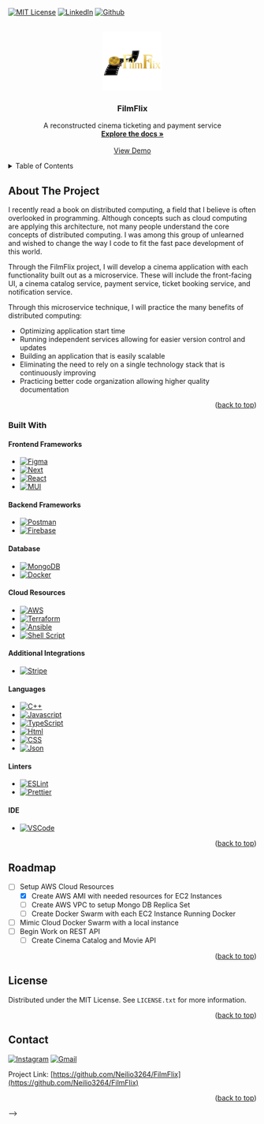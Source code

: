 <a name="readme-top"></a>

<!-- [![Contributors][contributors-shield]][contributors-url] -->
<!-- [![Forks][forks-shield]][forks-url] -->
<!-- [![Stargazers][stars-shield]][stars-url] -->
<!-- [![Issues][issues-shield]][issues-url] -->

[![MIT License][license-shield]][license-url]
[![LinkedIn][linkedin-shield]][linkedin-url]
[![Github][Neilio3264]][Github-url]

<!-- PROJECT LOGO -->
<br />
<div align="center">
  <a href="https://github.com/Neilio3264/FilmFlix">
    <img src="images/logo-big-removebg.png" alt="Logo" width="120" height="120">
  </a>

  <h3 align="center">FilmFlix</h3>

  <p align="center">
    A reconstructed cinema ticketing and payment service
    <br />
    <a href="https://github.com/Neilio3264/FilmFlix"><strong>Explore the docs »</strong></a>
    <br />
    <br />
    <a href="">View Demo</a>
  </p>
</div>

<!-- TABLE OF CONTENTS -->
<details>
  <summary>Table of Contents</summary>
  <ol>
    <li>
      <a href="#about-the-project">About The Project</a>
      <ul>
        <li><a href="#built-with">Built With</a></li>
      </ul>
    </li>
    <li>
      <a href="#getting-started">Getting Started</a>
      <ul>
        <li><a href="#prerequisites">Prerequisites</a></li>
        <li><a href="#installation">Installation</a></li>
      </ul>
    </li>
    <li><a href="#usage">Usage</a></li>
    <li><a href="#roadmap">Roadmap</a></li>
    <!-- <li><a href="#contributing">Contributing</a></li> -->
    <li><a href="#license">License</a></li>
    <li><a href="#contact">Contact</a></li>
    <!-- <li><a href="#acknowledgments">Acknowledgments</a></li> -->
  </ol>
</details>

<!-- ABOUT THE PROJECT -->

## About The Project

<!-- [![Product Name Screen Shot][product-screenshot]](https://example.com) -->

I recently read a book on distributed computing, a field that I believe is often overlooked in programming. Although concepts such as cloud computing are applying this architecture, not many people understand the core concepts of distributed computing. I was among this group of unlearned and wished to change the way I code to fit the fast pace development of this world.

Through the FilmFlix project, I will develop a cinema application with each functionality built out as a microservice. These will include the front-facing UI, a cinema catalog service, payment service, ticket booking service, and notification service.

Through this microservice technique, I will practice the many benefits of distributed computing:

- Optimizing application start time
- Running independent services allowing for easier version control and updates
- Building an application that is easily scalable
- Eliminating the need to rely on a single technology stack that is continuously improving
- Practicing better code organization allowing higher quality documentation

<p align="right">(<a href="#readme-top">back to top</a>)</p>

### Built With

#### Frontend Frameworks

- [![Figma][Figma]][Figma-url]
- [![Next][Next.js]][Next-url]
- [![React][React.js]][React-url]
- [![MUI][MUI]][MUI-url]

#### Backend Frameworks

- [![Postman][Postman]][Postman-url]
- [![Firebase][Firebase]][Firebase-url]

#### Database

- [![MongoDB][MongoDB]][MongoDB-url]
- [![Docker][Docker]][Docker-url]

#### Cloud Resources

- [![AWS][AWS]][AWS-url]
- [![Terraform][Terraform]][Terraform-url]
- [![Ansible][Ansible]][Ansible-url]
- [![Shell Script][Shell Script]][Shell Script-url]

#### Additional Integrations

- [![Stripe][Stripe]][Stripe-url]

#### Languages

- [![C++][C++]][C++-url]
- [![Javascript][Javascript]][Javascript-url]
- [![TypeScript][TypeScript]][TypeScript-url]
- [![Html][Html]][Html-url]
- [![CSS][CSS]][CSS-url]
- [![Json][Json]][Json-url]

#### Linters

- [![ESLint][ESLint]][ESLint-url]
- [![Prettier][Prettier]][Prettier-url]

#### IDE

- [![VSCode][VSCode]][VSCode-url]

<p align="right">(<a href="#readme-top">back to top</a>)</p>

<!-- GETTING STARTED -->
<!-- ## Getting Started

This is an example of how you may give instructions on setting up your project locally.
To get a local copy up and running follow these simple example steps.

### Prerequisites

This is an example of how to list things you need to use the software and how to install them.
* npm
  ```sh
  npm install npm@latest -g
  ```

### Installation

_Below is an example of how you can instruct your audience on installing and setting up your app. This template doesn't rely on any external dependencies or services._

1. Get a free API Key at [https://example.com](https://example.com)
2. Clone the repo
   ```sh
   git clone https://github.com/your_username_/Project-Name.git
   ```
3. Install NPM packages
   ```sh
   npm install
   ```
4. Enter your API in `config.js`
   ```js
   const API_KEY = 'ENTER YOUR API';
   ```

<p align="right">(<a href="#readme-top">back to top</a>)</p> -->

<!-- USAGE EXAMPLES -->
<!-- ## Usage

Use this space to show useful examples of how a project can be used. Additional screenshots, code examples and demos work well in this space. You may also link to more resources.

_For more examples, please refer to the [Documentation](https://example.com)_

<p align="right">(<a href="#readme-top">back to top</a>)</p> -->

<!-- ROADMAP -->

## Roadmap

- [ ] Setup AWS Cloud Resources
  - [x] Create AWS AMI with needed resources for EC2 Instances
  - [ ] Create AWS VPC to setup Mongo DB Replica Set
  - [ ] Create Docker Swarm with each EC2 Instance Running Docker
- [ ] Mimic Cloud Docker Swarm with a local instance
- [ ] Begin Work on REST API
  - [ ] Create Cinema Catalog and Movie API

<p align="right">(<a href="#readme-top">back to top</a>)</p>

<!-- CONTRIBUTING -->
<!-- ## Contributing

Contributions are what make the open source community such an amazing place to learn, inspire, and create. Any contributions you make are **greatly appreciated**.

If you have a suggestion that would make this better, please fork the repo and create a pull request. You can also simply open an issue with the tag "enhancement".
Don't forget to give the project a star! Thanks again!

1. Fork the Project
2. Create your Feature Branch (`git checkout -b feature/AmazingFeature`)
3. Commit your Changes (`git commit -m 'Add some AmazingFeature'`)
4. Push to the Branch (`git push origin feature/AmazingFeature`)
5. Open a Pull Request

<p align="right">(<a href="#readme-top">back to top</a>)</p> -->

<!-- LICENSE -->

## License

Distributed under the MIT License. See `LICENSE.txt` for more information.

<p align="right">(<a href="#readme-top">back to top</a>)</p>

<!-- CONTACT -->

## Contact

[![Instagram][@neilrathod11]][Instagram-url] [![Gmail][neilrathod12]][Gmail-url]

Project Link: [https://github.com/Neilio3264/FilmFlix](https://github.com/Neilio3264/FilmFlix)

<p align="right">(<a href="#readme-top">back to top</a>)</p>

<!-- ACKNOWLEDGMENTS -->
<!-- ## Acknowledgments

Use this space to list resources you find helpful and would like to give credit to. I've included a few of my favorites to kick things off!

* [Choose an Open Source License](https://choosealicense.com)
* [GitHub Emoji Cheat Sheet](https://www.webpagefx.com/tools/emoji-cheat-sheet)
* [Malven's Flexbox Cheatsheet](https://flexbox.malven.co/)
* [Malven's Grid Cheatsheet](https://grid.malven.co/)
* [Img Shields](https://shields.io)
* [GitHub Pages](https://pages.github.com)
* [Font Awesome](https://fontawesome.com)
* [React Icons](https://react-icons.github.io/react-icons/search)

<p align="right">(<a href="#readme-top">back to top</a>)</p> --> -->

<!-- MARKDOWN LINKS & IMAGES -->
<!-- https://www.markdownguide.org/basic-syntax/#reference-style-links -->
<!-- [contributors-shield]: https://img.shields.io/github/contributors/othneildrew/Best-README-Template.svg?style=for-the-badge -->
<!-- [contributors-url]: https://github.com/othneildrew/Best-README-Template/graphs/contributors -->
<!-- [forks-shield]: https://img.shields.io/github/forks/othneildrew/Best-README-Template.svg?style=for-the-badge -->
<!-- [forks-url]: https://github.com/othneildrew/Best-README-Template/network/members -->
<!-- [stars-shield]: https://img.shields.io/github/stars/othneildrew/Best-README-Template.svg?style=for-the-badge -->
<!-- [stars-url]: https://github.com/othneildrew/Best-README-Template/stargazers -->
<!-- [issues-shield]: https://img.shields.io/github/issues/othneildrew/Best-README-Template.svg?style=for-the-badge -->
<!-- [issues-url]: https://github.com/othneildrew/Best-README-Template/issues -->

[license-shield]: https://img.shields.io/github/license/othneildrew/Best-README-Template.svg?style=for-the-badge
[license-url]: https://github.com/Neilio3264/FilmFlix/blob/master/LICENSE.txt
[linkedin-shield]: https://img.shields.io/badge/-LinkedIn-black.svg?style=for-the-badge&logo=linkedin&colorB=555
[linkedin-url]: https://linkedin.com/in/neilrathod
[Neilio3264]: https://img.shields.io/badge/github-%23121011.svg?style=for-the-badge&logo=github&logoColor=white
[GitHub-url]: https://github.com/Neilio3264
[@neilrathod11]: https://img.shields.io/badge/Instagram-%23E4405F.svg?style=for-the-badge&logo=Instagram&logoColor=white
[Instagram-url]: https://instagram.com/neilrathod11
[neilrathod12]: https://img.shields.io/badge/Gmail-D14836?style=for-the-badge&logo=gmail&logoColor=white
[Gmail-url]: mailto:neilrathod12@gmail.com

<!-- [product-screenshot]: images/screenshot.png -->

<!-- Frontend -->

[Figma]: https://img.shields.io/badge/figma-%23F24E1E.svg?style=for-the-badge&logo=figma&logoColor=white
[Figma-url]: https://www.figma.com/
[Next.js]: https://img.shields.io/badge/next.js-000000?style=for-the-badge&logo=nextdotjs&logoColor=white
[Next-url]: https://nextjs.org/
[React.js]: https://img.shields.io/badge/React-20232A?style=for-the-badge&logo=react&logoColor=61DAFB
[React-url]: https://reactjs.org/
[MUI]: https://img.shields.io/badge/Material%20UI-007FFF?style=for-the-badge&logo=mui&logoColor=white
[MUI-url]: https://mui.com/

<!-- Backend -->

[Postman]: https://img.shields.io/badge/Postman-FF6C37?style=for-the-badge&logo=Postman&logoColor=white
[Postman-url]: https://www.postman.com/
[Firebase]: https://img.shields.io/badge/firebase-ffca28?style=for-the-badge&logo=firebase&logoColor=black
[Firebase-url]: https://firebase.google.com/

<!-- Database -->

[MongoDB]: https://img.shields.io/badge/MongoDB-%234ea94b.svg?style=for-the-badge&logo=mongodb&logoColor=white
[MongoDB-url]: https://www.mongodb.com/
[Docker]: https://img.shields.io/badge/Docker-2CA5E0?style=for-the-badge&logo=docker&logoColor=white
[Docker-url]: https://www.docker.com/

<!-- Cloud -->

[AWS]: https://img.shields.io/badge/Amazon_AWS-FF9900?style=for-the-badge&logo=amazonaws&logoColor=white
[AWS-url]: https://aws.amazon.com/
[Ansible]: https://img.shields.io/badge/Ansible-000000?style=for-the-badge&logo=ansible&logoColor=white
[Ansible-url]: https://www.ansible.com/
[Terraform]: https://img.shields.io/badge/Terraform-7B42BC?style=for-the-badge&logo=terraform&logoColor=white
[Terraform-url]: https://www.terraform.io/
[Shell Script]: https://img.shields.io/badge/Shell_Script-121011?style=for-the-badge&logo=gnu-bash&logoColor=white
[Shell Script-url]: https://www.gnu.org/software/bash/

<!-- Languages -->

[C++]: https://img.shields.io/badge/C%2B%2B-00599C?style=for-the-badge&logo=c%2B%2B&logoColor=white
[C++-url]: https://gcc.gnu.org/
[TypeScript]: https://img.shields.io/badge/TypeScript-007ACC?style=for-the-badge&logo=typescript&logoColor=white
[TypeScript-url]: https://www.typescriptlang.org/
[Json]: https://img.shields.io/badge/json-5E5C5C?style=for-the-badge&logo=json&logoColor=white
[Json-url]: https://www.json.org/json-en.html
[Javascript]: https://img.shields.io/badge/JavaScript-323330?style=for-the-badge&logo=javascript&logoColor=F7DF1E
[Javascript-url]: https://www.javascript.com/
[Html]: https://img.shields.io/badge/HTML5-E34F26?style=for-the-badge&logo=html5&logoColor=white
[Html-url]: https://html.spec.whatwg.org/
[CSS]: https://img.shields.io/badge/CSS3-1572B6?style=for-the-badge&logo=css3&logoColor=white
[CSS-url]: https://www.w3.org/TR/CSS/#css

<!-- Linters -->

[ESLint]: https://img.shields.io/badge/eslint-3A33D1?style=for-the-badge&logo=eslint&logoColor=white
[ESLint-url]: https://eslint.org/
[Prettier]: https://img.shields.io/badge/prettier-1A2C34?style=for-the-badge&logo=prettier&logoColor=F7BA3E
[Prettier-url]: https://prettier.io/

<!-- Additional Integrations -->

[Stripe]: https://img.shields.io/badge/Stripe-626CD9?style=for-the-badge&logo=Stripe&logoColor=white
[Stripe-url]: https://stripe.com/

<!-- IDE -->

[VSCode]: https://img.shields.io/badge/VSCode-0078D4?style=for-the-badge&logo=visual%20studio%20code&logoColor=white
[VSCode-url]: https://code.visualstudio.com/

<!-- [Angular.io]: https://img.shields.io/badge/Angular-DD0031?style=for-the-badge&logo=angular&logoColor=white
[Angular-url]: https://angular.io/ -->
<!-- [Svelte.dev]: https://img.shields.io/badge/Svelte-4A4A55?style=for-the-badge&logo=svelte&logoColor=FF3E00
[Svelte-url]: https://svelte.dev/ -->
<!-- [Laravel.com]: https://img.shields.io/badge/Laravel-FF2D20?style=for-the-badge&logo=laravel&logoColor=white
[Laravel-url]: https://laravel.com -->
<!-- [Bootstrap.com]: https://img.shields.io/badge/Bootstrap-563D7C?style=for-the-badge&logo=bootstrap&logoColor=white
[Bootstrap-url]: https://getbootstrap.com -->
<!-- [JQuery.com]: https://img.shields.io/badge/jQuery-0769AD?style=for-the-badge&logo=jquery&logoColor=white
[JQuery-url]: https://jquery.com  -->
